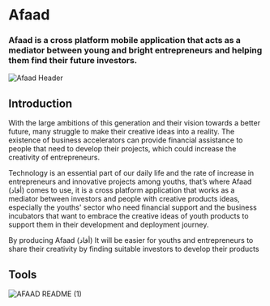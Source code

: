 # Afaad

### Afaad is a cross platform mobile application that acts as a mediator between young and bright entrepreneurs and helping them find their future investors.

![Afaad Header](https://user-images.githubusercontent.com/51900114/173230729-fb93eea0-10d0-4488-ad1c-df0ff4c463de.png)


## Introduction
  With the large ambitions of this generation and their vision towards a better future, many struggle to make their creative ideas into a reality. 
The existence of business accelerators can provide financial assistance to people that need to develop their projects, which could increase the creativity of entrepreneurs. 

Technology is an essential part of our daily life and the rate of increase in entrepreneurs and innovative projects among youths, that’s where Afaad (أفاد) comes to use, it is a cross platform application that works as a mediator between investors and people with creative products ideas, especially the youths' sector who need financial support and the business incubators that want to embrace the creative ideas of youth products to support them in their development and deployment journey. 

By producing Afaad (أفاد) It will be easier for youths and entrepreneurs to share their creativity by finding suitable investors to develop their products

## Tools

![AFAAD README (1)](https://user-images.githubusercontent.com/51900114/174954279-3e05382b-9e44-4468-a535-edbafea06c2a.png)




